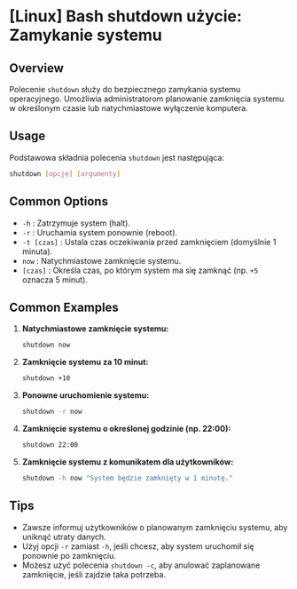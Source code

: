 # [Linux] Bash shutdown użycie: Zamykanie systemu

## Overview
Polecenie `shutdown` służy do bezpiecznego zamykania systemu operacyjnego. Umożliwia administratorom planowanie zamknięcia systemu w określonym czasie lub natychmiastowe wyłączenie komputera.

## Usage
Podstawowa składnia polecenia `shutdown` jest następująca:

```bash
shutdown [opcje] [argumenty]
```

## Common Options
- `-h` : Zatrzymuje system (halt).
- `-r` : Uruchamia system ponownie (reboot).
- `-t [czas]` : Ustala czas oczekiwania przed zamknięciem (domyślnie 1 minuta).
- `now` : Natychmiastowe zamknięcie systemu.
- `[czas]` : Określa czas, po którym system ma się zamknąć (np. `+5` oznacza 5 minut).

## Common Examples
1. **Natychmiastowe zamknięcie systemu:**
   ```bash
   shutdown now
   ```

2. **Zamknięcie systemu za 10 minut:**
   ```bash
   shutdown +10
   ```

3. **Ponowne uruchomienie systemu:**
   ```bash
   shutdown -r now
   ```

4. **Zamknięcie systemu o określonej godzinie (np. 22:00):**
   ```bash
   shutdown 22:00
   ```

5. **Zamknięcie systemu z komunikatem dla użytkowników:**
   ```bash
   shutdown -h now "System będzie zamknięty w 1 minutę."
   ```

## Tips
- Zawsze informuj użytkowników o planowanym zamknięciu systemu, aby uniknąć utraty danych.
- Użyj opcji `-r` zamiast `-h`, jeśli chcesz, aby system uruchomił się ponownie po zamknięciu.
- Możesz użyć polecenia `shutdown -c`, aby anulować zaplanowane zamknięcie, jeśli zajdzie taka potrzeba.